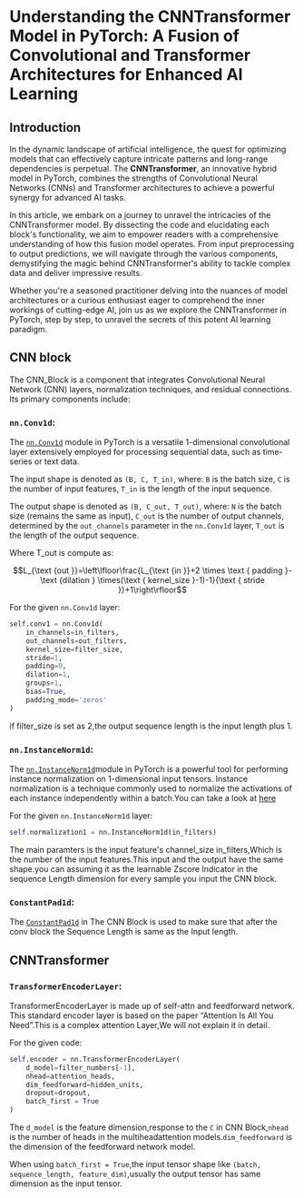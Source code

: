 # Understanding the CNNTransformer Model in PyTorch: A Fusion of Convolutional and Transformer Architectures for Enhanced AI Learning

## Introduction

In the dynamic landscape of artificial intelligence, the quest for optimizing models that can effectively capture intricate patterns and long-range dependencies is perpetual. The **CNNTransformer**, an innovative hybrid model in PyTorch, combines the strengths of Convolutional Neural Networks (CNNs) and Transformer architectures to achieve a powerful synergy for advanced AI tasks.

In this article, we embark on a journey to unravel the intricacies of the CNNTransformer model. By dissecting the code and elucidating each block's functionality, we aim to empower readers with a comprehensive understanding of how this fusion model operates. From input preprocessing to output predictions, we will navigate through the various components, demystifying the magic behind CNNTransformer's ability to tackle complex data and deliver impressive results.

Whether you're a seasoned practitioner delving into the nuances of model architectures or a curious enthusiast eager to comprehend the inner workings of cutting-edge AI, join us as we explore the CNNTransformer in PyTorch, step by step, to unravel the secrets of this potent AI learning paradigm.

## CNN block ##
The CNN_Block is a component that integrates Convolutional Neural Network (CNN) layers, normalization techniques, and residual connections. Its primary components include:
### `nn.Conv1d`:

The [`nn.Conv1d`](https://pytorch.org/docs/stable/generated/torch.nn.Conv1d.html) module in PyTorch is a versatile 1-dimensional convolutional layer extensively employed for processing sequential data, such as time-series or text data.

The input shape is denoted as `(B, C, T_in)`, where:
`B` is the batch size,
`C` is the number of input features,
`T_in` is the length of the input sequence.

The output shape is denoted as `(B, C_out, T_out)`, where:
`N` is the batch size (remains the same as input),
`C_out` is the number of output channels, determined by the `out_channels` parameter in the `nn.Conv1d` layer,
`T_out` is the length of the output sequence.

Where T_out is compute as:

$$L_{\text {out }}=\left\lfloor\frac{L_{\text {in }}+2 \times \text { padding }- \text {dilation } \times(\text { kernel_size }-1)-1}{\text { stride }}+1\right\rfloor$$

For the given `nn.Conv1d` layer:

```python
self.conv1 = nn.Conv1d(
    in_channels=in_filters,
    out_channels=out_filters,
    kernel_size=filter_size,
    stride=1,
    padding=0,
    dilation=1,
    groups=1,
    bias=True,
    padding_mode='zeros'
)
```
if filter_size is set as 2,the output sequence length is the input length plus 1.


### `nn.InstanceNorm1d`:

The [`nn.InstanceNorm1d`](https://pytorch.org/docs/stable/generated/torch.nn.InstanceNorm1d.html)module in PyTorch is a powerful tool for performing instance normalization on 1-dimensional input tensors. Instance normalization is a technique commonly used to normalize the activations of each instance independently within a batch.You can take a look at [here](ttps://www.google.com/search?newwindow=1&sca_esv=589281839&q=instance+normalization&tbm=isch&source=lnms&sa=X&ved=2ahUKEwiisIPwoYGDAxU-wzgGHe6sAZUQ0pQJegQICxAB&biw=1087&bih=608&dpr=2.5#imgrc=zs74HRalT-JulM)


For the given `nn.InstanceNorm1d` layer:
```python 
self.normalization1 = nn.InstanceNorm1d(in_filters)
```

The main paramters is the input feature's channel_size in_filters,Which is the number of the input features.This input and the output have the same shape.you can assuming it as the learnable Zscore Indicator in the sequence Length dimension for every sample you input the CNN block.


### `ConstantPad1d`:

The [`ConstantPad1d`](https://pytorch.org/docs/stable/generated/torch.nn.ConstantPad1d.html) in The CNN Block is used to make sure that after the conv block the Sequence Length is same as the Input length.

## CNNTransformer ##

### `TransformerEncoderLayer`:

TransformerEncoderLayer is made up of self-attn and feedforward network. This standard encoder layer is based on the paper “Attention Is All You Need”.This is a complex attention Layer,We will not explain it in detail.

For the given code:
```python
self.encoder = nn.TransformerEncoderLayer(
    d_model=filter_numbers[-1], 
    nhead=attention_heads, 
    dim_feedforward=hidden_units, 
    dropout=dropout,
    batch_first = True
)
```

The `d_model` is the feature dimension,response to the `C` in CNN Block,`nhead` is the number of heads in the multiheadattention models.`dim_feedforward` is the dimension of the feedforward network model.

When using `batch_first = True`,the input tensor shape like `(batch, sequence_length, feature_dim)`,usually the output tensor has same dimension as the input tensor.


